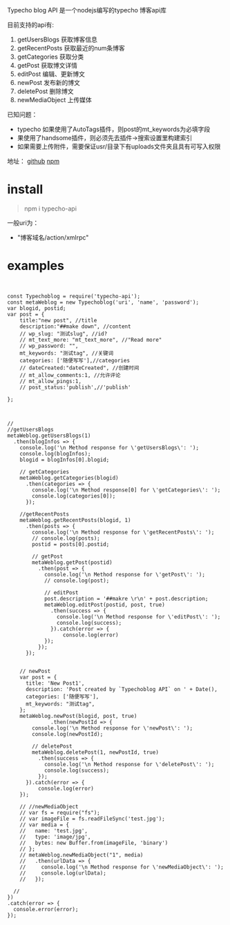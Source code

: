 Typecho blog API 是一个nodejs编写的typecho 博客api库

目前支持的api有:
1. getUsersBlogs 获取博客信息
2. getRecentPosts 获取最近的num条博客
3. getCategories 获取分类
4. getPost 获取博文详情
5. editPost 编辑、更新博文
6. newPost 发布新的博文
7. deletePost 删除博文
8. newMediaObject 上传媒体

已知问题：

- typecho 如果使用了AutoTags插件，则post的mt_keywords为必填字段
- 果使用了handsome插件，则必须先去插件->搜索设置里构建索引
- 如果需要上传附件，需要保证usr/目录下有uploads文件夹且具有可写入权限

地址：
[github][1]
[npm][2]

# install
>npm i typecho-api

一般uri为：
- "博客域名/action/xmlrpc"

# examples

```$js


const Typechoblog = require('typecho-api');
const metaWeblog = new Typechoblog('uri', 'name', 'password');
var blogid, postid;
var post = {
    title:"new post", //title
    description:"##make down", //content
    // wp_slug: "测试slug", //id?
    // mt_text_more: "mt_text_more", //"Read more"
    // wp_password: "",
    mt_keywords: "测试tag", //关键词
    categories: ['随便写写'],//categories
    // dateCreated:"dateCreated", //创建时间
    // mt_allow_comments:1, //允许评论
    // mt_allow_pings:1,
    // post_status:'publish',//'publish'

};



//
//getUsersBlogs
metaWeblog.getUsersBlogs(1)
  .then(blogInfos => {
    console.log('\n Method response for \'getUsersBlogs\': ');
    console.log(blogInfos);
    blogid = blogInfos[0].blogid;

    // getCategories
    metaWeblog.getCategories(blogid)
      .then(categories => {
        console.log('\n Method response[0] for \'getCategories\': ');
        console.log(categories[0]);
      });

    //getRecentPosts
    metaWeblog.getRecentPosts(blogid, 1)
      .then(posts => {
        console.log('\n Method response for \'getRecentPosts\': ');
        // console.log(posts);
        postid = posts[0].postid;

        // getPost
        metaWeblog.getPost(postid)
          .then(post => {
            console.log('\n Method response for \'getPost\': ');
            // console.log(post);

            // editPost
            post.description = '##makre \r\n' + post.description;
            metaWeblog.editPost(postid, post, true)
              .then(success => {
                console.log('\n Method response for \'editPost\': ');
                console.log(success);
              }).catch(error => {
                  console.log(error)
            });
          });
      });


    // newPost
    var post = {
      title: 'New Post1',
      description: 'Post created by `Typechoblog API` on ' + Date(),
      categories: ['随便写写'],
      mt_keywords: "测试tag",
    };
    metaWeblog.newPost(blogid, post, true)
              .then(newPostId => {
        console.log('\n Method response for \'newPost\': ');
        console.log(newPostId);

        // deletePost
        metaWeblog.deletePost(1, newPostId, true)
          .then(success => {
            console.log('\n Method response for \'deletePost\': ');
            console.log(success);
          });
      }).catch(error => {
          console.log(error)
    });

    // //newMediaObject
    // var fs = require("fs");
    // var imageFile = fs.readFileSync('test.jpg');
    // var media = {
    //   name: 'test.jpg',
    //   type: 'image/jpg',
    //   bytes: new Buffer.from(imageFile, 'binary')
    // };
    // metaWeblog.newMediaObject("1", media)
    //   .then(urlData => {
    //     console.log('\n Method response for \'newMediaObject\': ');
    //     console.log(urlData);
    //   });

  //
})
.catch(error => {
  console.error(error);
});

```
  [1]: https://github.com/gogobody/typecho-api-nodejs/blob/master/README.md
  [2]: https://www.npmjs.com/package/typecho-api